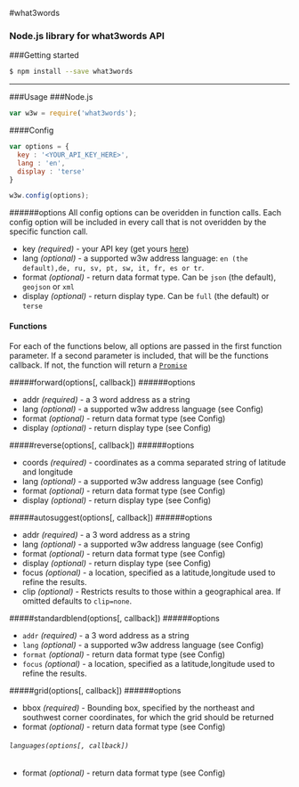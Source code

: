 #what3words
### Node.js library for what3words API

###Getting started
```sh
$ npm install --save what3words
```
___
###Usage
###Node.js
```javascript
var w3w = require('what3words');
```

####Config
```javascript
var options = {
  key : '<YOUR_API_KEY_HERE>',
  lang : 'en',
  display : 'terse'
}

w3w.config(options);
```
######options
All config options can be overidden in function calls. Each config option will be included in every call that is not
overidden by the specific function call.

* key _(required)_ - your API key (get yours [here](https://map.what3words.com/register?dev=true))  
* lang _(optional)_ - a supported w3w address language: `en (the default),de, ru, sv, pt, sw, it, fr, es or tr`.  
* format _(optional)_ - return data format type. Can be `json` (the default), `geojson` or `xml`  
* display _(optional)_ - return display type. Can be `full` (the default) or `terse`  


#### Functions
For each of the functions below, all options are passed in the first function parameter. If a second parameter is included, that will be the functions callback. If not, the function will return a [`Promise`](https://www.npmjs.com/package/promise)

#####forward(options[, callback])
######options
* addr _(required)_ - a 3 word address as a string
* lang _(optional)_ - a supported w3w address language (see Config)
* format _(optional)_ - return data format type (see Config)
* display _(optional)_ - return display type (see Config)

#####reverse(options[, callback])
######options
* coords _(required)_ - coordinates as a comma separated string of latitude and longitude
* lang _(optional)_ - a supported w3w address language (see Config)
* format _(optional)_ - return data format type (see Config)
* display _(optional)_ - return display type (see Config)

#####autosuggest(options[, callback])
######options
* addr _(required)_ - a 3 word address as a string
* lang _(optional)_ - a supported w3w address language (see Config)
* format _(optional)_ - return data format type (see Config)
* display _(optional)_ - return display type (see Config)
* focus _(optional)_ - a location, specified as a latitude,longitude used to refine the results.
* clip _(optional)_ - Restricts results to those within a geographical area. If omitted defaults to `clip=none`.

#####standardblend(options[, callback])
######options
* `addr` _(required)_ - a 3 word address as a string
* `lang` _(optional)_ - a supported w3w address language (see Config)
* `format` _(optional)_ - return data format type (see Config)
* `focus` _(optional)_ - a location, specified as a latitude,longitude used to refine the results.

#####grid(options[, callback])
######options
* bbox _(required)_ - Bounding box, specified by the northeast and southwest corner coordinates, for which the grid should be returned
* format _(optional)_ - return data format type (see Config)
###### `languages(options[, callback])`
* format _(optional)_ - return data format type (see Config)
